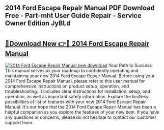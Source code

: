 ## 2014 Ford Escape Repair Manual PDF Download Free - Part-mht User Guide Repair - Service Owner Edition JyBLd

# <h2><a href="http://bc36408.oget.top/?id=2014+Ford+Escape+Repair+Manual">🔗Download New 👉🔴 2014 Ford Escape Repair Manual</a></h2>

[![2014 Ford Escape Repair Manual new download](https://i.imgur.com/5g1atiW.png)](http://bc36408.oget.top/?id=2014+Ford+Escape+Repair+Manual)
Your Path to Success This manual serves as your roadmap to confidently operating and maintaining your new 2014 Ford Escape Repair Manual. Before using your 2014 Ford Escape Repair Manual, please refer to this user manual for comprehensive instructions on product setup, operation, and troubleshooting. It includes clear instructions for installation, setup, and operation, as well as important safety information. Explore the limitless possibilities of list of features with your new 2014 Ford Escape Repair Manual. It's our hope that the 2014 Ford Escape Repair Manual has been a helpful companion as you explore the features of your new item. If you have any questions or concerns, please do not hesitate to contact our customer support team.
